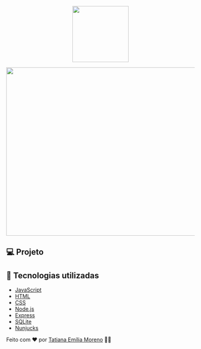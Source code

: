<p align="center">
  <img src="https://ik.imagekit.io/capitao/Proffy/nlw2_6d7PvlHZ5.svg" width="150" >
</p>

<p align="center">
  <img src="https://ik.imagekit.io/tatmorenno/WhatsApp_Image_2020-08-08_at_5.33.57_PM_u3xgNaWJ3.jpeg" width="750" height="450" >  
</p>


## 💻 Projeto


## 🚀 Tecnologias utilizadas

- [JavaScript](https://www.javascript.com/)
- [HTML](https://www.w3schools.com/html/)
- [CSS](https://www.w3.org/Style/CSS/Overview.en.html)
- [Node.js](https://nodejs.org/en/)
- [Express](https://expressjs.com/)
- [SQLite](https://www.sqlite.org/index.html)
- [Nunjucks](https://mozilla.github.io/nunjucks/)

Feito com ♥ por [Tatiana Emília Moreno](https://www.linkedin.com/in/tatmorenno/) 👩‍💻
